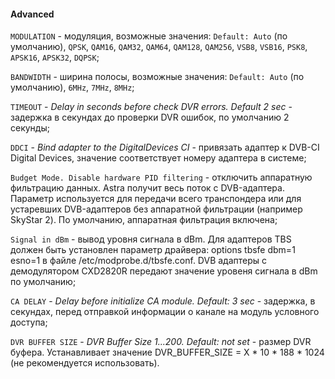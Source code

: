 #### Advanced

`MODULATION` - модуляция, возможные значения: `Default: Auto` (по умолчанию), `QPSK`, `QAM16`, `QAM32`, `QAM64`, `QAM128`, `QAM256`, `VSB8`, `VSB16`, `PSK8`, `APSK16`, `APSK32`, `DQPSK`;

`BANDWIDTH` - ширина полосы, возможные значения: `Default: Auto` (по умолчанию), `6MHz`, `7MHz`, `8MHz`;

`TIMEOUT` - *Delay in seconds before check DVR errors. Default 2 sec* - задержка в секундах до проверки DVR ошибок, по умолчанию 2 секунды;

`DDCI` - *Bind adapter to the DigitalDevices CI* - привязать адаптер к DVB-CI Digital Devices, значение соответствует номеру адаптера в системе;

`Budget Mode. Disable hardware PID filtering` - отключить аппаратную фильтрацию данных. Astra получит весь поток с DVB-адаптера. Параметр используется для передачи всего транспондера или для устаревших DVB-адаптеров без аппаратной фильтрации (например SkyStar 2). По умолчанию, аппаратная фильтрация включена;

`Signal in dBm` - вывод уровня сигнала в dBm. Для адаптеров TBS должен быть установлен параметр драйвера: options tbsfe dbm=1 esno=1 в файле /etc/modprobe.d/tbsfe.conf. DVB адаптеры с демодулятором CXD2820R передают значение уровеня сигнала в dBm по умолчанию;

`CA DELAY` - *Delay before initialize CA module. Default: 3 sec* - задержка, в секундах, перед отправкой информации о канале на модуль условного доступа;

`DVR BUFFER SIZE` - *DVR Buffer Size 1...200. Default: not set* - размер DVR буфера. Устанавливает значение DVR_BUFFER_SIZE = X * 10 * 188 * 1024 (не рекомендуется использовать).
